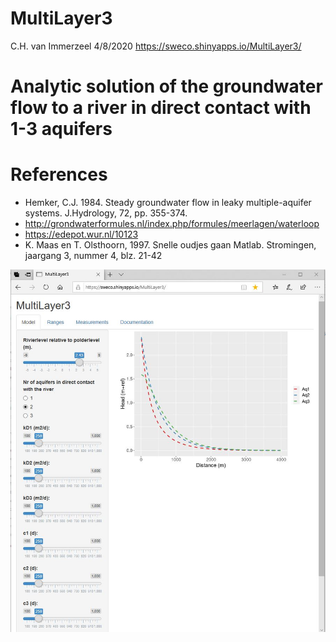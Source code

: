 # MultiLayer3
C.H. van Immerzeel
4/8/2020
https://sweco.shinyapps.io/MultiLayer3/
# Analytic solution of the groundwater flow to a river in direct contact with 1-3 aquifers

# References
- Hemker, C.J. 1984. Steady groundwater flow in leaky multiple-aquifer systems. J.Hydrology, 72, pp. 355-374.
- <http://grondwaterformules.nl/index.php/formules/meerlagen/waterloop>
- <https://edepot.wur.nl/10123>
- K. Maas en T. Olsthoorn, 1997. Snelle oudjes gaan Matlab. Stromingen, jaargang 3, nummer 4, blz. 21-42

![screenshot](screenshot.jpg)

